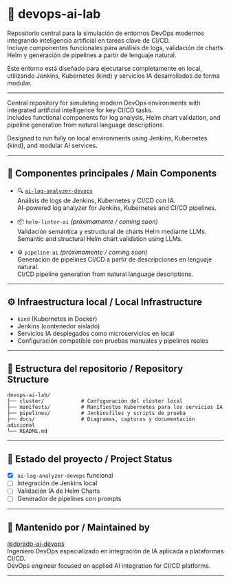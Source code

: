 # 🧪 devops-ai-lab

Repositorio central para la simulación de entornos DevOps modernos integrando inteligencia artificial en tareas clave de CI/CD.  
Incluye componentes funcionales para análisis de logs, validación de charts Helm y generación de pipelines a partir de lenguaje natural.

Este entorno está diseñado para ejecutarse completamente en local, utilizando Jenkins, Kubernetes (kind) y servicios IA desarrollados de forma modular.

---

Central repository for simulating modern DevOps environments with integrated artificial intelligence for key CI/CD tasks.  
Includes functional components for log analysis, Helm chart validation, and pipeline generation from natural language descriptions.

Designed to run fully on local environments using Jenkins, Kubernetes (kind), and modular AI services.

---

## 🧱 Componentes principales / Main Components

- 🔍 [`ai-log-analyzer-devops`](https://github.com/dorado-ai-devops/ai-log-analyzer-devops)  
  Análisis de logs de Jenkins, Kubernetes y CI/CD con IA.  
  AI-powered log analyzer for Jenkins, Kubernetes and CI/CD pipelines.

- 📦 `helm-linter-ai` *(próximamente / coming soon)*  
  Validación semántica y estructural de charts Helm mediante LLMs.  
  Semantic and structural Helm chart validation using LLMs.

- ⚙️ `pipeline-ai` *(próximamente / coming soon)*  
  Generación de pipelines CI/CD a partir de descripciones en lenguaje natural.  
  CI/CD pipeline generation from natural language descriptions.

---

## ⚙️ Infraestructura local / Local Infrastructure

- `kind` (Kubernetes in Docker)
- Jenkins (contenedor aislado)
- Servicios IA desplegados como microservicios en local
- Configuración compatible con pruebas manuales y pipelines reales

---

## 📂 Estructura del repositorio / Repository Structure

```
devops-ai-lab/
├── cluster/            # Configuración del clúster local
├── manifests/          # Manifiestos Kubernetes para los servicios IA
├── pipelines/          # Jenkinsfiles y scripts de prueba
├── docs/               # Diagramas, capturas y documentación adicional
└── README.md
```

---

## 📌 Estado del proyecto / Project Status

- [x] `ai-log-analyzer-devops` funcional
- [ ] Integración de Jenkins local
- [ ] Validación IA de Helm Charts
- [ ] Generador de pipelines con prompts

---

## 👤 Mantenido por / Maintained by

[@dorado-ai-devops](https://github.com/dorado-ai-devops)  
Ingeniero DevOps especializado en integración de IA aplicada a plataformas CI/CD.  
DevOps engineer focused on applied AI integration for CI/CD platforms.

---
